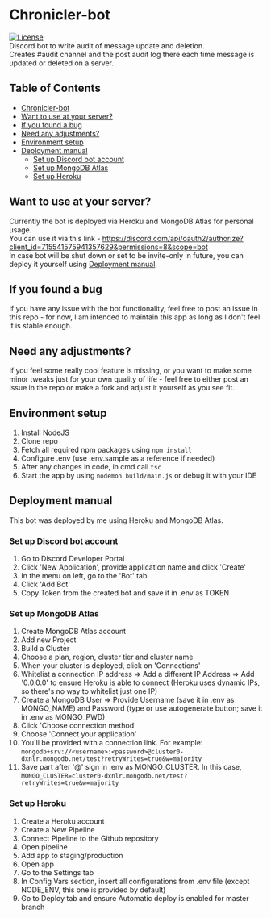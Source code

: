 # Chronicler-bot
[![License](http://img.shields.io/:license-mit-blue.svg)](http://doge.mit-license.org)  
Discord bot to write audit of message update and deletion.  
Creates #audit channel and the post audit log there each time message is updated or deleted on a server.

## Table of Contents
- [Chronicler-bot](#chronicler-bot)
- [Want to use at your server?](#want-to-use-at-your-server)
- [If you found a bug](#if-you-found-a-bug)
- [Need any adjustments?](#need-any-adjustments)
- [Environment setup](#environment-setup)
- [Deployment manual](#deployment-manual)
  * [Set up Discord bot account](#set-up-discord-bot-account)
  * [Set up MongoDB Atlas](#set-up-mongodb-atlas)
  * [Set up Heroku](#set-up-heroku)

## Want to use at your server?
Currently the bot is deployed via Heroku and MongoDB Atlas for personal usage.  
You can use it via this link - https://discord.com/api/oauth2/authorize?client_id=715541575941357629&permissions=8&scope=bot  
In case bot will be shut down or set to be invite-only in future, you can deploy it yourself using [Deployment manual](#deployment-manual).

## If you found a bug
If you have any issue with the bot functionality, feel free to post an issue in this repo - for now, I am intended to maintain this app as long as I don't feel it is stable enough.

## Need any adjustments?
If you feel some really cool feature is missing, or you want to make some minor tweaks just for your own quality of life - feel free to either post an issue in the repo or make a fork and adjust it yourself as you see fit.

## Environment setup
1. Install NodeJS
2. Clone repo
3. Fetch all required npm packages using ```npm install```
4. Configure .env (use .env.sample as a reference if needed)
5. After any changes in code, in cmd call ```tsc```
6. Start the app by using ```nodemon build/main.js``` or debug it with your IDE

## Deployment manual
This bot was deployed by me using Heroku and MongoDB Atlas.

### Set up Discord bot account
1. Go to Discord Developer Portal
2. Click 'New Application', provide application name and click 'Create'
3. In the menu on left, go to the 'Bot' tab
4. Click 'Add Bot'
5. Copy Token from the created bot and save it in .env as TOKEN

### Set up MongoDB Atlas
1. Create MongoDB Atlas account
2. Add new Project
3. Build a Cluster
4. Choose a plan, region, cluster tier and cluster name
5. When your cluster is deployed, click on 'Connections'
6. Whitelist a connection IP address => Add a different IP Address => Add '0.0.0.0' to ensure Heroku is able to connect (Heroku uses dynamic IPs, so there's no way to whitelist just one IP)
7. Create a MongoDB User => Provide Username (save it in .env as MONGO_NAME) and Password (type or use autogenerate button; save it in .env as MONGO_PWD)
8. Click 'Choose connection method'
9. Choose 'Connect your application'
10. You'll be provided with a connection link. For example: ```mongodb+srv://<username>:<password>@cluster0-dxnlr.mongodb.net/test?retryWrites=true&w=majority```
11. Save part after '@' sign in .env as MONGO_CLUSTER. In this case, ```MONGO_CLUSTER=cluster0-dxnlr.mongodb.net/test?retryWrites=true&w=majority```

### Set up Heroku
1. Create a Heroku account
2. Create a New Pipeline
3. Connect Pipeline to the Github repository
4. Open pipeline
5. Add app to staging/production 
6. Open app
7. Go to the Settings tab
8. In Config Vars section, insert all configurations from .env file (except NODE_ENV, this one is provided by default)
9. Go to Deploy tab and ensure Automatic deploy is enabled for master branch
